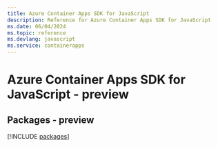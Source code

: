 ```yaml
---
title: Azure Container Apps SDK for JavaScript
description: Reference for Azure Container Apps SDK for JavaScript
ms.date: 06/04/2024
ms.topic: reference
ms.devlang: javascript
ms.service: containerapps
---
```

# Azure Container Apps SDK for JavaScript - preview
## Packages - preview
[!INCLUDE [packages](container-apps-index.md)]
